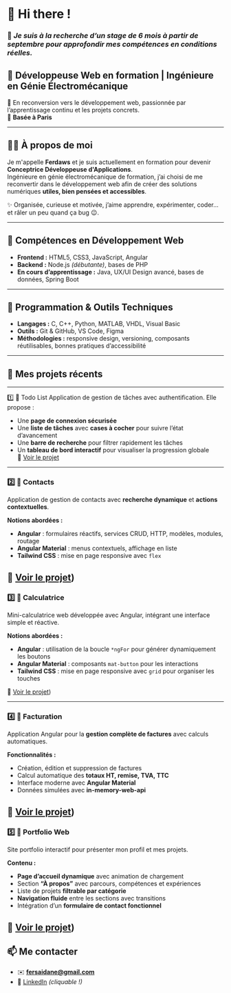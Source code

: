 # 👋 Hi there !

### 📢 *Je suis à la recherche d’un stage de 6 mois à partir de septembre pour approfondir mes compétences en conditions réelles.*

## 🌱 Développeuse Web en formation | Ingénieure en Génie Électromécanique

🎯 En reconversion vers le développement web, passionnée par l’apprentissage continu et les projets concrets.  
📍 **Basée à Paris**

---

## 👩‍💻 À propos de moi

Je m'appelle **Ferdaws** et je suis actuellement en formation pour devenir **Conceptrice Développeuse d'Applications**.  
Ingénieure en génie électromécanique de formation, j’ai choisi de me reconvertir dans le développement web afin de créer des solutions numériques **utiles, bien pensées et accessibles**.

✨ Organisée, curieuse et motivée, j’aime apprendre, expérimenter, coder… et râler un peu quand ça bug 😉.

---

## 🔧 Compétences en Développement Web

- **Frontend :** HTML5, CSS3, JavaScript, Angular  
- **Backend :** Node.js *(débutante)*, bases de PHP  
- **En cours d’apprentissage :** Java, UX/UI Design avancé, bases de données, Spring Boot

---

## 🧠 Programmation & Outils Techniques

- **Langages :** C, C++, Python, MATLAB, VHDL, Visual Basic  
- **Outils :** Git & GitHub, VS Code, Figma  
- **Méthodologies :** responsive design, versioning, composants réutilisables, bonnes pratiques d’accessibilité

---
## 🚀 Mes projets récents 
---
1️⃣ 📝 Todo List 
Application de gestion de tâches avec authentification. Elle propose :  
- Une **page de connexion sécurisée**  
- Une **liste de tâches** avec **cases à cocher** pour suivre l’état d’avancement  
- Une **barre de recherche** pour filtrer rapidement les tâches  
- Un **tableau de bord interactif** pour visualiser la progression globale  
🔗 [Voir le projet](https://descodeuses-app-todo.netlify.app/login)

---
### 2️⃣ 📇 **Contacts**  
Application de gestion de contacts avec **recherche dynamique** et **actions contextuelles**.

**Notions abordées :**  
- **Angular** : formulaires réactifs, services CRUD, HTTP, modèles, modules, routage  
- **Angular Material** : menus contextuels, affichage en liste  
- **Tailwind CSS** : mise en page responsive avec `flex`

🔗 [Voir le projet](https://descodeuses-contactlist-app.netlify.app/))
---
### 3️⃣ 🧮 **Calculatrice**  
Mini-calculatrice web développée avec Angular, intégrant une interface simple et réactive.

**Notions abordées :**  
- **Angular** : utilisation de la boucle `*ngFor` pour générer dynamiquement les boutons  
- **Angular Material** : composants `mat-button` pour les interactions  
- **Tailwind CSS** : mise en page responsive avec `grid` pour organiser les touches  

🔗 [Voir le projet](https://descodeuses-app-calculatrice.netlify.app/))

---
### 4️⃣ 💸 **Facturation**  
Application Angular pour la **gestion complète de factures** avec calculs automatiques.

**Fonctionnalités :**  
- Création, édition et suppression de factures  
- Calcul automatique des **totaux HT, remise, TVA, TTC**  
- Interface moderne avec **Angular Material**  
- Données simulées avec **in-memory-web-api**

🔗 [Voir le projet](https://descodeuses-app-facture.netlify.app/))
---
### 5️⃣ 💼 **Portfolio Web**  
Site portfolio interactif pour présenter mon profil et mes projets.

**Contenu :**  
- **Page d’accueil dynamique** avec animation de chargement  
- Section **“À propos”** avec parcours, compétences et expériences  
- Liste de projets **filtrable par catégorie**  
- **Navigation fluide** entre les sections avec transitions  
- Intégration d’un **formulaire de contact fonctionnel**  

🔗 [Voir le projet](https://portfolio-ferdaws.netlify.app/))
---
## 📫 Me contacter

- ✉️ **fersaidane@gmail.com**  
- 💼 [LinkedIn](https://www.linkedin.com/in/ferdaws-oueslati-59307a138) *(cliquable !)*  
